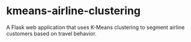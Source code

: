 # kmeans-airline-clustering
A Flask web application that uses K-Means clustering to segment airline customers based on travel behavior.
